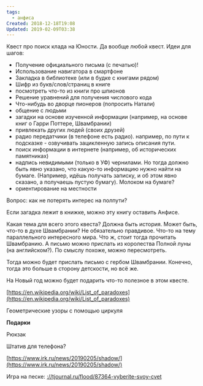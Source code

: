 ```yaml
---
tags:
  - анфиса
Created: 2018-12-18T19:08
Updated: 2019-02-09T03:38
---
```

Квест про поиск клада на Юности. Да вообще любой квест. Идеи для шагов:

- Получение официального письма (с печатью)!
- Использование навигатора в смартфоне
- Закладка в библиотеке (или в будке с книгами рядом)
- Шифр из букв/слов/страниц в книге
- посмотреть что-то из книги про шпионов
- Решение уравнений для получения числового кода
- Что-нибудь во дворце пионеров (попросить Натали)
- общение с людьми
- загадки на основе изученной информации (например, на основе книг о Гарри Поттере, Швамбрании)
- привлекать других людей (своих друзей)
- радио передатчики (в телефоне есть радио). например, по пути к подсказке - озвучивать зацикленную запись описания пути.
- поиск информации в интернете (например, об исторических памятниках)
- надпись невидимыми (только в УФ) чернилами. Но тогда должно быть явно указано, что какую-то информацию нужно найти на бумаге. (Например, идёшь получать записку, и об этом явно сказано, а получаешь пустую бумагу). Молоком на бумаге?
- ориентирование на местности

Вопрос: как не потерять интерес на полпути?

Если загадка лежит в книжке, можно эту книгу оставить Анфисе.

Какая тема для всего этого квеста? Должна быть история. Может быть, что-то в духе Швамбрании? Не обязательно правдивое. Что-то на тему параллельного интересного мира. Что ж, стоит тогда прочитать Швамбранию. А письмо можно прислать из королества Полной луны (на английском?). По смыслу похоже, можно пересмотреть.

Тогда можно будет прислать письмо с гербом Швамбрании. Конечно, тогда это больше в сторону детскости, но всё же.

На Новый год можно будет подарить что-то полезное в этом квесте.

[https://en.wikipedia.org/wiki/List_of_paradoxes](https://en.wikipedia.org/wiki/List_of_paradoxes)

Геометрические узоры с помощью циркуля

**Подарки**

Рюкзак

Штатив для телефона?

[https://www.irk.ru/news/20190205/shadow/](https://www.irk.ru/news/20190205/shadow/)

Игра на песке: [://tjournal.ru/flood/87364-vyberite-svoy-cvet](https://tjournal.ru/flood/87364-vyberite-svoy-cvet)